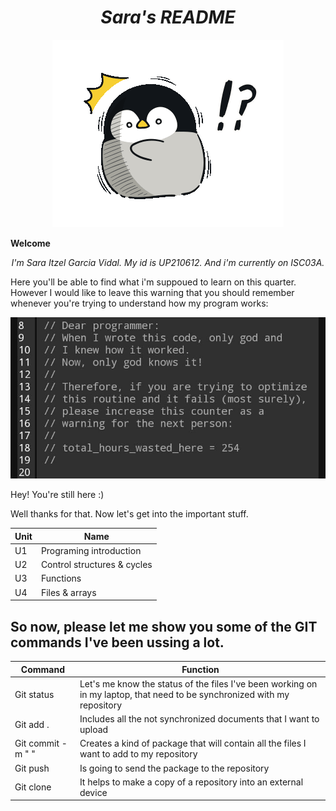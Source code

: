 

<center> 

# _Sara's README_ 
![gif](U1/imagenes/pengu.gif) </center>



**Welcome** 

<center>

_I'm Sara Itzel Garcia Vidal. My id is UP210612. And i'm currently on ISC03A._</center>

Here you'll be able to find what i'm suppoued to learn on this quarter. However I would like to leave this warning that you should remember whenever you're trying to understand how my program works: 

![advertencia](U1/imagenes/advertencia.jpg)

Hey! You're still here :)

Well thanks for that. Now let's get into the important stuff. 

| Unit | Name  |
| ----- | ------ |
| U1 |  Programing introduction|
| U2  | Control structures & cycles|
| U3 |  Functions |
| U4 | Files & arrays | 



## So now, please let me show you some of the GIT commands I've been ussing a lot. 


| Command  | Function  |
| ----- | ------ |
| Git status | Let's me know the status of the files I've been working on in my laptop, that need to be synchronized with my repository|
| Git add .  | Includes all the not synchronized documents that I want to upload|
| Git commit -m " " |  Creates a kind of package that will contain all the files I want to add to my repository |
| Git push | Is going to send the package to the repository | 
| Git clone |  It helps to make a copy of a repository into an external device |


